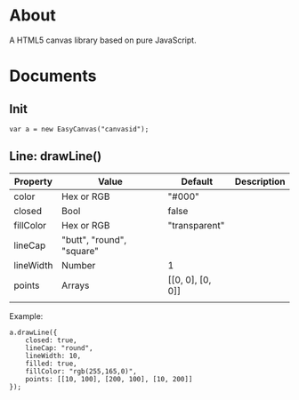 # About

A HTML5 canvas library based on pure JavaScript.

# Documents

## Init

	var a = new EasyCanvas("canvasid");

## Line: drawLine()

|  Property | Value  | Default  |   Description  |
|---|---|---|---|
|  color | Hex or RGB  |  "#000" |     |
|  closed | Bool  | false  |     |
| fillColor  |  Hex or RGB   |  "transparent" |     |
|  lineCap |  "butt", "round", "square" |   |     |
| lineWidth  | Number  | 1 |     |
| points  |  Arrays  | [[0, 0], [0, 0]]  |     |
|   |   |   |     |

Example:

    a.drawLine({
        closed: true,
        lineCap: "round",
        lineWidth: 10,
        filled: true,
        fillColor: "rgb(255,165,0)",
    	points: [[10, 100], [200, 100], [10, 200]]
    });